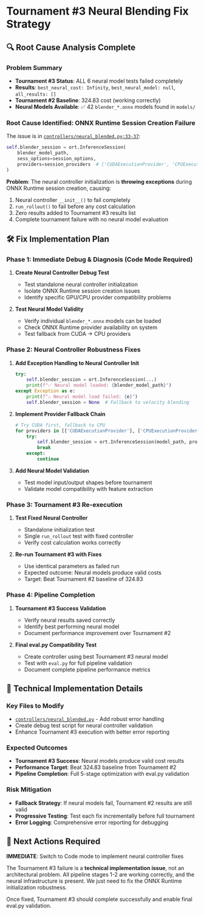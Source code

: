 # Tournament #3 Neural Blending Fix Strategy

## 🔍 Root Cause Analysis Complete

### Problem Summary
- **Tournament #3 Status**: ALL 6 neural model tests failed completely
- **Results**: `best_neural_cost: Infinity`, `best_neural_model: null`, `all_results: []`
- **Tournament #2 Baseline**: 324.83 cost (working correctly)
- **Neural Models Available**: ✅ 42 `blender_*.onnx` models found in `models/`

### Root Cause Identified: ONNX Runtime Session Creation Failure

The issue is in [`controllers/neural_blended.py:33-37`](controllers/neural_blended.py:33-37):

```python
self.blender_session = ort.InferenceSession(
    blender_model_path, 
    sess_options=session_options,
    providers=session_providers  # ['CUDAExecutionProvider', 'CPUExecutionProvider']
)
```

**Problem**: The neural controller initialization is **throwing exceptions** during ONNX Runtime session creation, causing:
1. Neural controller `__init__()` to fail completely
2. `run_rollout()` to fail before any cost calculation
3. Zero results added to Tournament #3 results list
4. Complete tournament failure with no neural model evaluation

## 🛠️ Fix Implementation Plan

### Phase 1: Immediate Debug & Diagnosis (Code Mode Required)

1. **Create Neural Controller Debug Test**
   - Test standalone neural controller initialization
   - Isolate ONNX Runtime session creation issues
   - Identify specific GPU/CPU provider compatibility problems

2. **Test Neural Model Validity**
   - Verify individual `blender_*.onnx` models can be loaded
   - Check ONNX Runtime provider availability on system
   - Test fallback from CUDA → CPU providers

### Phase 2: Neural Controller Robustness Fixes

1. **Add Exception Handling to Neural Controller Init**
   ```python
   try:
       self.blender_session = ort.InferenceSession(...)
       print(f"✅ Neural model loaded: {blender_model_path}")
   except Exception as e:
       print(f"⚠️ Neural model load failed: {e}")
       self.blender_session = None  # Fallback to velocity blending
   ```

2. **Implement Provider Fallback Chain**
   ```python
   # Try CUDA first, fallback to CPU
   for providers in [['CUDAExecutionProvider'], ['CPUExecutionProvider']]:
       try:
           self.blender_session = ort.InferenceSession(model_path, providers=providers)
           break
       except:
           continue
   ```

3. **Add Neural Model Validation**
   - Test model input/output shapes before tournament
   - Validate model compatibility with feature extraction

### Phase 3: Tournament #3 Re-execution

1. **Test Fixed Neural Controller**
   - Standalone initialization test
   - Single `run_rollout` test with fixed controller
   - Verify cost calculation works correctly

2. **Re-run Tournament #3 with Fixes**
   - Use identical parameters as failed run
   - Expected outcome: Neural models produce valid costs
   - Target: Beat Tournament #2 baseline of 324.83

### Phase 4: Pipeline Completion

1. **Tournament #3 Success Validation**
   - Verify neural results saved correctly
   - Identify best performing neural model
   - Document performance improvement over Tournament #2

2. **Final eval.py Compatibility Test**
   - Create controller using best Tournament #3 neural model
   - Test with `eval.py` for full pipeline validation
   - Document complete pipeline performance metrics

## 🔧 Technical Implementation Details

### Key Files to Modify
- [`controllers/neural_blended.py`](controllers/neural_blended.py) - Add robust error handling
- Create debug test script for neural controller validation
- Enhance Tournament #3 execution with better error reporting

### Expected Outcomes
- **Tournament #3 Success**: Neural models produce valid cost results
- **Performance Target**: Beat 324.83 baseline from Tournament #2  
- **Pipeline Completion**: Full 5-stage optimization with eval.py validation

### Risk Mitigation
- **Fallback Strategy**: If neural models fail, Tournament #2 results are still valid
- **Progressive Testing**: Test each fix incrementally before full tournament
- **Error Logging**: Comprehensive error reporting for debugging

## 🚀 Next Actions Required

**IMMEDIATE**: Switch to Code mode to implement neural controller fixes

The Tournament #3 failure is a **technical implementation issue**, not an architectural problem. All pipeline stages 1-2 are working correctly, and the neural infrastructure is present. We just need to fix the ONNX Runtime initialization robustness.

Once fixed, Tournament #3 should complete successfully and enable final eval.py validation.